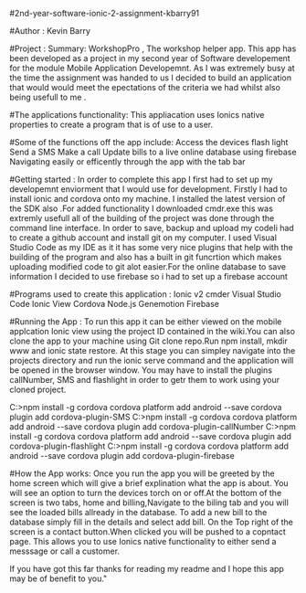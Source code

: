 #2nd-year-software-ionic-2-assignment-kbarry91

#Author  : Kevin Barry

#Project : Summary:
	WorkshopPro , The workshop helper app. This app has been developed as a project in my second year of Software developement for the module Mobile Application Developemnt. As I was extremely busy at the time the assignment was handed to us I decided to build an application that would would meet the epectations of the criteria we had whilst also being usefull to me .

#The applications functionality:
	This appliacation uses Ionics native properties to create a program that is of use to a user.

#Some of the functions off the app include:
	Access the devices flash light
	Send a SMS
	Make a call
	Update bills to a live online database using firebase
	Navigating easily or efficently through the app with the tab bar

#Getting started : 
	In order to complete this app I first had to set up my developemnt enviorment that I would use for development. Firstly I had to install ionic and cordova onto my machine. I installed the latest version of the SDK also .For added functionality I downloaded cmdr.exe this was extremly usefull all of the building of the project was done through the command line interface. In order to save, backup and upload my codeIi had to create a github account and install git on my computer. I used Visual Studio Code as my IDE as it it has some very nice plugins that help with the building of the program and also has a built in git funcrtion which makes uploading modified code to git alot easier.For the online database to save information I decided to use firebase so i had to set up a firebase account

#Programs used to create this application :
	Ionic v2
	cmder
	Visual Studio Code
	Ionic View
	Cordova
	Node.js
	Genemotion
	Firebase

#Running the App :
	To run this app it can be either viewed on the mobile applcation Ionic view using the project ID contained in the wiki.You can also clone the app to your machine using Git clone repo.Run npm install, mkdir www and ionic state restore. At this stage you can simpley navigate into the projects directory and run the ionic serve command and the application will be opened in the browser window. You may have to install the plugins callNumber, SMS and flashlight in order to getr them to work using your cloned project.

C:>npm install -g cordova cordova platform add android --save cordova plugin add cordova-plugin-SMS C:>npm install -g cordova cordova platform add android --save cordova plugin add cordova-plugin-callNumber C:>npm install -g cordova cordova platform add android --save cordova plugin add cordova-plugin-flashlight C:>npm install -g cordova cordova platform add android --save cordova plugin add cordova-plugin-firebase

#How the App works:
	Once you run the app you will be greeted by the home screen which will give a brief explination what the app is about. You will see an option to turn the devices torch on or off.At the bottom of the screen is two tabs, home and billing,Navigate to the biling tab and you will see the loaded bills allready in the database. To add a new bill to the database simply fill in the details and select add bill. On the Top right of the screen is a contact button.When clicked you will be pushed to a copntact page. This allows you to use Ionics native functionality to either send a messsage or call a customer.

If you have got this far thanks for reading my readme and I hope this app may be of benefit to you."
